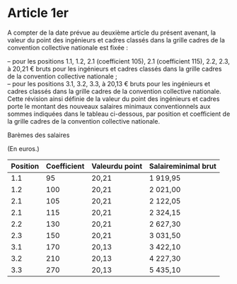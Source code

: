 # Article 1er

  
A compter de la date prévue au deuxième article du présent avenant, la valeur du point des ingénieurs et cadres classés dans la grille cadres de la convention collective nationale est fixée :

  
– pour les positions 1.1, 1.2, 2.1 (coefficient 105), 2.1 (coefficient 115), 2.2, 2.3, à 20,21 € bruts pour les ingénieurs et cadres classés dans la grille cadres de la convention collective nationale ;  
– pour les positions 3.1, 3.2, 3.3, à 20,13 € bruts pour les ingénieurs et cadres classés dans la grille cadres de la convention collective nationale.  
Cette révision ainsi définie de la valeur du point des ingénieurs et cadres porte le montant des nouveaux salaires minimaux conventionnels aux sommes indiquées dans le tableau ci-dessous, par position et coefficient de la grille cadres de la convention collective nationale.

  
Barèmes des salaires

  
(En euros.)



| Position | Coefficient | Valeurdu point | Salaireminimal brut |
| --- | --- | --- | --- |
| 1.1 | 95 | 20,21 | 1 919,95 |
| 1.2 | 100 | 20,21 | 2 021,00 |
| 2.1 | 105 | 20,21 | 2 122,05 |
| 2.1 | 115 | 20,21 | 2 324,15 |
| 2.2 | 130 | 20,21 | 2 627,30 |
| 2.3 | 150 | 20,21 | 3 031,50 |
| 3.1 | 170 | 20,13 | 3 422,10 |
| 3.2 | 210 | 20,13 | 4 227,30 |
| 3.3 | 270 | 20,13 | 5 435,10 |

